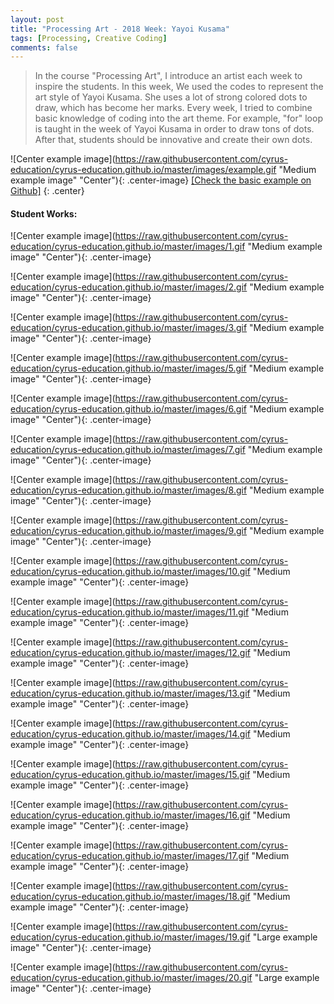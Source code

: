 ```yaml
---
layout: post
title: "Processing Art - 2018 Week: Yayoi Kusama"
tags: [Processing, Creative Coding]
comments: false
---
```


> In the course "Processing Art", I introduce an artist each week to inspire the students. In this week, We used the codes to represent the art style of Yayoi Kusama. She uses a lot of strong colored dots to draw, which has become her marks. Every week, I tried to combine basic knowledge of coding into the art theme. For example, "for" loop is taught in the week of Yayoi Kusama in order to draw tons of dots. After that, students should be innovative and create their own dots. 


![Center example image](https://raw.githubusercontent.com/cyrus-education/cyrus-education.github.io/master/images/example.gif "Medium example image" "Center"){: .center-image}
[[Check the basic example on Github]](https://github.com/cyrus-education/PA_Week-Yayoi/blob/master/example/example.pde)
{: .center}

#### Student Works:

![Center example image](https://raw.githubusercontent.com/cyrus-education/cyrus-education.github.io/master/images/1.gif "Medium example image" "Center"){: .center-image}


![Center example image](https://raw.githubusercontent.com/cyrus-education/cyrus-education.github.io/master/images/2.gif "Medium example image" "Center"){: .center-image}

![Center example image](https://raw.githubusercontent.com/cyrus-education/cyrus-education.github.io/master/images/3.gif "Medium example image" "Center"){: .center-image}


![Center example image](https://raw.githubusercontent.com/cyrus-education/cyrus-education.github.io/master/images/5.gif "Medium example image" "Center"){: .center-image}

![Center example image](https://raw.githubusercontent.com/cyrus-education/cyrus-education.github.io/master/images/6.gif "Medium example image" "Center"){: .center-image}

![Center example image](https://raw.githubusercontent.com/cyrus-education/cyrus-education.github.io/master/images/7.gif "Medium example image" "Center"){: .center-image}

![Center example image](https://raw.githubusercontent.com/cyrus-education/cyrus-education.github.io/master/images/8.gif "Medium example image" "Center"){: .center-image}

![Center example image](https://raw.githubusercontent.com/cyrus-education/cyrus-education.github.io/master/images/9.gif "Medium example image" "Center"){: .center-image}

![Center example image](https://raw.githubusercontent.com/cyrus-education/cyrus-education.github.io/master/images/10.gif "Medium example image" "Center"){: .center-image}

![Center example image](https://raw.githubusercontent.com/cyrus-education/cyrus-education.github.io/master/images/11.gif "Medium example image" "Center"){: .center-image}

![Center example image](https://raw.githubusercontent.com/cyrus-education/cyrus-education.github.io/master/images/12.gif "Medium example image" "Center"){: .center-image}

![Center example image](https://raw.githubusercontent.com/cyrus-education/cyrus-education.github.io/master/images/13.gif "Medium example image" "Center"){: .center-image}

![Center example image](https://raw.githubusercontent.com/cyrus-education/cyrus-education.github.io/master/images/14.gif "Medium example image" "Center"){: .center-image}

![Center example image](https://raw.githubusercontent.com/cyrus-education/cyrus-education.github.io/master/images/15.gif "Medium example image" "Center"){: .center-image}

![Center example image](https://raw.githubusercontent.com/cyrus-education/cyrus-education.github.io/master/images/16.gif "Medium example image" "Center"){: .center-image}

![Center example image](https://raw.githubusercontent.com/cyrus-education/cyrus-education.github.io/master/images/17.gif "Medium example image" "Center"){: .center-image}

![Center example image](https://raw.githubusercontent.com/cyrus-education/cyrus-education.github.io/master/images/18.gif "Medium example image" "Center"){: .center-image}

![Center example image](https://raw.githubusercontent.com/cyrus-education/cyrus-education.github.io/master/images/19.gif "Large example image" "Center"){: .center-image}

![Center example image](https://raw.githubusercontent.com/cyrus-education/cyrus-education.github.io/master/images/20.gif "Large example image" "Center"){: .center-image}
